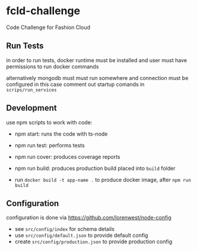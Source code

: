 # fcld-challenge

Code Challenge for Fashion Cloud

## Run Tests

in order to run tests, docker runtime must be installed
and user must have permissions to run docker commands

alternatively mongodb must must run somewhere and connection must be configured
in this case comment out startup comands in `scrips/run_services`

## Development

use npm scripts to work with code:

* npm start: runs the code with ts-node
* npm run test: performs tests
* npm run cover: produces coverage reports
* npm run build: produces production build placed into `build` folder

* run `docker build -t app-name .` to produce docker image, after `npm run build`

## Configuration

configuration is done via https://github.com/lorenwest/node-config

* see `src/config/index` for schema details
* use `src/config/default.json` to provide default config
* create `src/config/production.json` to provide production config
